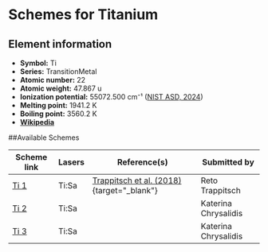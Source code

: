 # Schemes for Titanium

## Element information

- **Symbol:** Ti
- **Series:** TransitionMetal
- **Atomic number:** 22
- **Atomic weight:** 47.867 u
- **Ionization potential:**  55072.500 cm⁻¹ ([NIST ASD, 2024](https://www.nist.gov/pml/atomic-spectra-database))
- **Melting point:** 1941.2 K
- **Boiling point:** 3560.2 K
- [**Wikipedia**](https://en.wikipedia.org/wiki/Titanium)

##Available Schemes

|       Scheme link       | Lasers |                                  Reference(s)                                   |     Submitted by     |
| ----------------------- | ------ | ------------------------------------------------------------------------------- | -------------------- |
| [Ti 1](../ti/ti-001.md) | Ti:Sa  | [Trappitsch et al. (2018)](https://doi.org/10.1039/C8JA00269J){target="_blank"} | Reto Trappitsch      |
| [Ti 2](../ti/ti-002.md) | Ti:Sa  |                                                                                 | Katerina Chrysalidis |
| [Ti 3](../ti/ti-003.md) | Ti:Sa  |                                                                                 | Katerina Chrysalidis |
